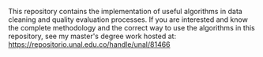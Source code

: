 This repository contains the implementation of useful algorithms in data cleaning and quality evaluation processes.
If you are interested and know the complete methodology and the correct way to use the algorithms in this repository,
see my master's degree work hosted at: https://repositorio.unal.edu.co/handle/unal/81466
